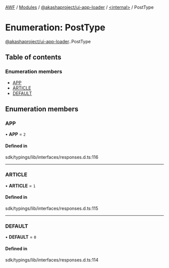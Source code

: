 [AWF](../README.md) / [Modules](../modules.md) / [@akashaproject/ui-app-loader](../modules/akashaproject_ui_app_loader.md) / [<internal\>](../modules/akashaproject_ui_app_loader._internal_.md) / PostType

# Enumeration: PostType

[@akashaproject/ui-app-loader](../modules/akashaproject_ui_app_loader.md).[<internal>](../modules/akashaproject_ui_app_loader._internal_.md).PostType

## Table of contents

### Enumeration members

- [APP](akashaproject_ui_app_loader._internal_.PostType.md#app)
- [ARTICLE](akashaproject_ui_app_loader._internal_.PostType.md#article)
- [DEFAULT](akashaproject_ui_app_loader._internal_.PostType.md#default)

## Enumeration members

### APP

• **APP** = `2`

#### Defined in

sdk/typings/lib/interfaces/responses.d.ts:116

___

### ARTICLE

• **ARTICLE** = `1`

#### Defined in

sdk/typings/lib/interfaces/responses.d.ts:115

___

### DEFAULT

• **DEFAULT** = `0`

#### Defined in

sdk/typings/lib/interfaces/responses.d.ts:114
